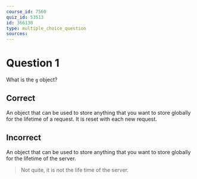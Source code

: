 ```yaml
---
course_id: 7560
quiz_id: 53513
id: 366130
type: multiple_choice_question
sources:
---
```


# Question 1

What is the&nbsp;`g` object?

## Correct

An object that can be used to store anything that you want to store globally for
the lifetime of a request. It is reset with each new request.

## Incorrect

An object that can be used to store anything that you want to store globally for
the lifetime of the server.

> Not quite, it is not the life time of the server.&nbsp;
